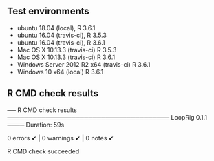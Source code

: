 ## Test environments 

* ubuntu 18.04 (local), R 3.6.1
* ubuntu 16.04 (travis-ci), R 3.5.3
* ubuntu 16.04 (travis-ci), R 3.6.1
* Mac OS X 10.13.3 (travis-ci) R 3.5.3
* Mac OS X 10.13.3 (travis-ci) R 3.6.1
* Windows Server 2012 R2 x64 (travis-ci) R 3.6.1
* Windows 10 x64 (local) R 3.6.1 

## R CMD check results

── R CMD check results ────────────────────────────────────── LoopRig 0.1.1 ────
Duration: 59s

0 errors ✔ | 0 warnings ✔ | 0 notes ✔

R CMD check succeeded
